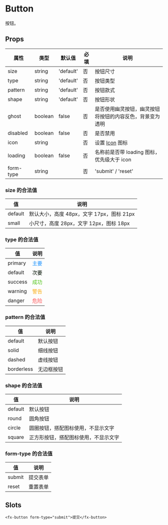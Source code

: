 # Button

按钮。

## Props

| 属性      | 类型    | 默认值    | 必填 | 说明                                                     |
| --------- | ------- | --------- | ---- | -------------------------------------------------------- |
| size      | string  | 'default' | 否   | 按钮尺寸                                                 |
| type      | string  | 'default' | 否   | 按钮类型                                                 |
| pattern   | string  | 'default' | 否   | 按钮款式                                                 |
| shape     | string  | 'default' | 否   | 按钮形状                                                 |
| ghost     | boolean | false     | 否   | 是否使用幽灵按钮，幽灵按钮将按钮的内容反色，背景变为透明 |
| disabled  | boolean | false     | 否   | 是否禁用                                                 |
| icon      | string  |           | 否   | 设置 [Icon](./README.Icon.md) 图标                              |
| loading   | boolean | false     | 否   | 名称前是否带 loading 图标，优先级大于 icon               |
| form-type | string  |           | 否   | 'submit' / 'reset'                                       |

### size 的合法值

| 值      | 说明                                      |
| ------- | ----------------------------------------- |
| default | 默认大小，高度 48px，文字 17px，图标 21px |
| small   | 小尺寸，高度 28px，文字 12px，图标 18px   |

### type 的合法值

| 值      | 说明                                      |
| ------- | ----------------------------------------- |
| primary | <font color=#1890ff>主要</font>           |
| default | <font color=rgb(4,10,19,0.04)>次要</font> |
| success | <font color=#52c41a>成功</font>           |
| warning | <font color=#faad14>警告</font>           |
| danger  | <font color=#ff4d4f>危险</font>           |

### pattern 的合法值

| 值         | 说明       |
| ---------- | ---------- |
| default    | 默认按钮   |
| solid      | 细线按钮   |
| dashed     | 虚线按钮   |
| borderless | 无边框按钮 |

### shape 的合法值

| 值      | 说明                                 |
| ------- | ------------------------------------ |
| default | 默认按钮                             |
| round   | 圆角按钮                             |
| circle  | 圆圈按钮，搭配图标使用，不显示文字   |
| square  | 正方形按钮，搭配图标使用，不显示文字 |

### form-type 的合法值

| 值     | 说明     |
| ------ | -------- |
| submit | 提交表单 |
| reset  | 重置表单 |

## Slots

```
<fx-button form-type="submit">提交</fx-button>
```
